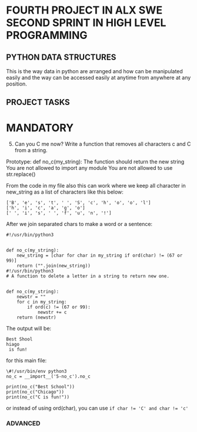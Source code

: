 # FOURTH PROJECT IN ALX SWE SECOND SPRINT IN HIGH LEVEL PROGRAMMING

## PYTHON DATA STRUCTURES

This is the way data in python are arranged and how can be manipulated easily and the way can be accessed easily at anytime from anywhere at any position.

## PROJECT TASKS

# MANDATORY

5. Can you C me now?
Write a function that removes all characters c and C from a string.

Prototype: def no_c(my_string):
The function should return the new string
You are not allowed to import any module
You are not allowed to use str.replace()

From the code in my file also this can work where we keep all character in new_string as a list of characters like this below:
```
['B', 'e', 's', 't', ' ', 'S', 'c', 'h', 'o', 'o', 'l']
['h', 'i', 'c', 'a', 'g', 'o']
[' ', 'i', 's', ' ', 'f', 'u', 'n', '!']
```

After we join separated chars to make a word or a sentence:
```
#!/usr/bin/python3


def no_c(my_string):
	new_string = [char for char in my_string if ord(char) != (67 or 99)]
	return ("".join(new_string))
#!/usr/bin/python3
# A function to delete a letter in a string to return new one.


def no_c(my_string):
    newstr = ""
    for c in my_string:
        if ord(c) != (67 or 99):
            newstr += c
    return (newstr)
```

The output will be:
```
Best Shool
hiago
 is fun!
```
for this main file:
```
\#!/usr/bin/env python3
no_c = __import__('5-no_c').no_c

print(no_c("Best School"))
print(no_c("Chicago"))
print(no_c("C is fun!"))
```

or instead of using ord(char), you can use `if char != 'C' and char != 'c'`

### ADVANCED
